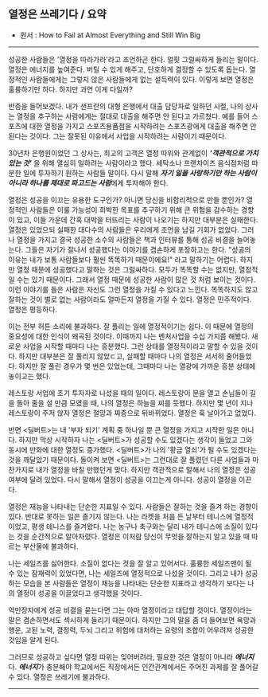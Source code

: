 ## 열정은 쓰레기다 / 요약
* 원서 : How to Fail at Almost Everything and Still Win Big

***

성공한 사람들은 '열정을 따라가라'라고 조언하곤 한다. 얼핏 그럴싸하게 들리는 말이다. 열정은 에너지를 높여준다. 버틸 수 있게 해주고, 단호하게 결정할 수 있도록 돕는다. 열정적인 사람들에게는 그렇지 않은 사람들에게 없는 설득력이 있다. 이렇게 보면 열정은 훌륭하기만 하다. 하지만 과연 이게 다일까?

반증을 들어보겠다. 내가 샌프란의 대형 은행에서 대출 담당자로 일하던 시절, 나의 상사는 열정을 추구하는 사람에게는 절대로 대출을 해주면 안 된다고 가르쳤다. 예를 들어 스포츠에 대한 열정을 가지고 스포츠용품점을 시작하려는 스포츠광에게 대출을 해주면 안 된다는 것이다. 그는 잘못된 이유에서 사업을 시작하려는 사람이기 때문이다.

30년차 은행원이었던 그 상사는, 최고의 고객은 열정 따위와 관계없이 ***'객관적으로 가치 있는 것'*** 을 위해 열심히 일하려는 사람이라고 했다. 세탁소나 프랜차이즈 음식점처럼 따분한 일에 투자하기 원하는 사람들 말이다. 다시 말해 ***자기 일을 사랑하기만 하는 사람이 아니라 하나를 제대로 파고드는 사람***에게 투자해야 한다.

열정은 성공을 이끄는 유용한 도구인가? 아니면 당신을 비합리적으로 만들 뿐인가?
열정적인 사람들은 이룰 가능성이 희박한 목표를 추구하기 위해 큰 위험을 감수하는 경향이 있고, 이들 가운데 간혹 대박을 터뜨리는 사람이 나오기는 하지만 대부분은 실패한다. 열정은 있었으되 실패한 대다수의 사람들은 우리에게 조언을 남길 기회가 없었다. 그러나 열정을 가지고 결국 성공한 소수의 사람들은 책과 인터뷰를 통해 성공 비결을 늘어놓는다. 그들은 자기가 잘나서 성공했다는 이야기를 겸손하게 포장하고는 한다. "성공의 이유는 내가 보통 사람들보다 훨씬 똑똑하기 때문이에요!" 라고 말하기는 어렵다. 하지만 열정 때문에 성공했다고 말하는 것은 그럴싸하다. 모두가 똑똑할 수는 없지만, 열정적일 수는 있기 때문이다. 그래서 열정 때문에 성공한 사람이 많은 것 처럼 보이는 것이다. 이런 이야기를 들은 사람은 자신도 그런 열정을 가질 수 있다고 느낀다. 똑똑하지도 않고 잘하는 것이 별로 없는 사람이라도 얼마든지 열정을 가질 수 있다. 열정은 민주적이다. 열정은 평등하다.

이는 전부 허튼 소리에 불과하다.
잘 풀리는 일에 열정적이기는 쉽다. 이 때문에 열정의 중요성에 대한 인식이 왜곡된 것이다. 이때까지 나는 벤처사업을 수십 가지쯤 해봤다. 새로운 사업을 시작할 때마다 나는 흥분했다. 그런 상태를 열정적이라고 말할 수 있을 것이다. 하지만 대부분은 잘 풀리지 않았ㄷ고, 실패할 때마다 나의 열정은 서서히 줄어들었다. 하지만 잘 풀린 경우가 몇 번은 있었는데, 그때마다 나는 열광에 가까운 흥분 상태에 놓이고는 했다.

레스토랑 서업에 초기 투자자로 나섰을 때의 일이다. 레스토랑이 문을 열고 손님들이 길을 돌아 줄을 설 만큼 모였을 때, 나의 열정은 하늘을 찌를 듯했다. 하지만 몇 년이 지나 레스토랑이 주저 앉자 열정은 절망과 짜증으로 뒤바뀌었다. 열정은 훅 날아가고 없었다.

반면 <딜버트>는 내 '부자 되기' 계획 중 하나일 뿐 큰 열정을 가지고 시작한 일은 아니다. 하지만 막상 시작하자 나는 <딜버트>가 성공할 수도 있겠다는 생각이 들었고 그와 동시에 만화에 대한 열정도 증가했다. <딜버트>가 나의 '황금 열쇠'가 될 수도 있겠다는 것을 깨달았기 때문이다. 돌이켜 보면 <딜버트>는 그런대로 잘 풀렸던 다른 사업들과 마찬가지로 내가 열정을 바칠 만했던게 맞다. 하지만 객관적으로 말해서 나의 열정은 성공 여부에 달려 있었다. 다시 말해서 열정이 성공을 이끄는게 아니다. 성공이 열정을 이끈다.

열정은 재능을 나타내는 단순한 지표일 수 있다. 사람들은 잘하는 것을 즐겨 하는 경향이 있다. 반대로 못하는 일은 즐기지 않는다. 나는 라켓을 처음 든 날부터 테니스에 열정적이었고, 평생 테니스를 즐겨왔다. 나는 농구나 축구와는 달리 내가 테니스에 소질이 있다는 것을 순간적으로 알아차렸다. 열정은 이처람 당신이 무엇을 잘하는지 알고 있을 때 따르는 부산물에 불과하다.

나는 세일즈를 싫어한다. 소질이 없다는 것을 잘 알고 있어서다. 훌륭한 세일즈맨이 될 수 있는 잠재력이 있었다면, 나는 세일즈에 열정적으로 나섰을 것이다. 그리고 내가 성공하는 모습을 본 사람들은 열정이 재능을 나타내는 단순한 지표라고 생각하기 보다는 나의 열정이 성공을 이끌었다고 생각했을 것이다.

억만장자에게 성공 비결을 묻는다면 그는 아마 열정이라고 대답할 것이다. 열정이라는 말은 겸손하면서도 섹시하게 들리기 때문이다. 하지만 그의 말을 좀 더 들어보면 욕망과 행운, 고된 노력, 결정력, 두뇌 그리고 위험에 대처하는 요령의 조합이 어우려져 성공한 것임을 알게 된다.

그러므로 성공하고 싶다면 열정 따위는 잊어버려라, 필요한 것은 열정이 아니라 ***에너지***다. ***에너지***가 충분해야 학교에서든 직장에서든 인간관계에서든 주어진 과제를 잘 풀어갈 수 있다. 열정은 쓰레기에 불과하다.

***






